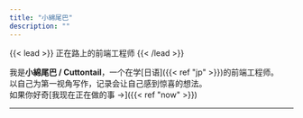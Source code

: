```yaml
---
title: "小綿尾巴"
description: ""
---
```


{{< lead >}} 正在路上的前端工程师 {{< /lead >}}

我是**小綿尾巴 / Cuttontail**，一个在学[日语]({{< ref "jp" >}})的前端工程师。  
以自己为第一视角写作，记录会让自己感到惊喜的想法。  
如果你好奇[我现在正在做的事 →]({{< ref "now" >}})

---